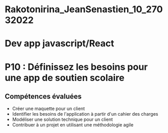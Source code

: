 # Rakotonirina_JeanSenastien_10_27032022
# Dev app javascript/React
# P10 : Définissez les besoins pour une app de soutien scolaire
## Compétences évaluées
- Créer une maquette pour un client
- Identifier les besoins de l'application à partir d'un cahier des charges
- Modéliser une solution technique pour un client
- Contribuer à un projet en utilisant une méthodologie agile
